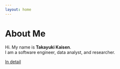 ```yaml
---
layout: home
---
```


# About Me

Hi. My name is <b>Takayuki Kaisen</b>.  
I am a software engineer, data analyst, and researcher.

<a href="/about">In detail</a>
<br><br><br><br><br><br>
